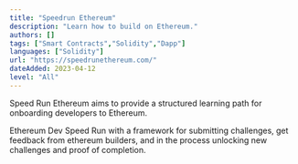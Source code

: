 ```yaml
---
title: "Speedrun Ethereum"
description: "Learn how to build on Ethereum."
authors: []
tags: ["Smart Contracts","Solidity","Dapp"]
languages: ["Solidity"]
url: "https://speedrunethereum.com/"
dateAdded: 2023-04-12
level: "All"
---
```


Speed Run Ethereum aims to provide a structured learning path for onboarding developers to Ethereum.

Ethereum Dev Speed Run with a framework for submitting challenges, get feedback from ethereum builders, and in the process unlocking new challenges and proof of completion.